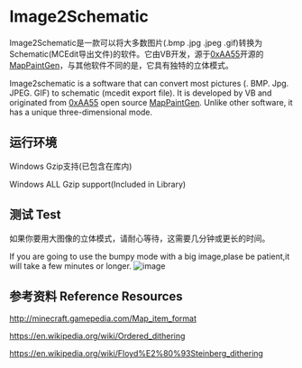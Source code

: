 # Image2Schematic
Image2Schematic是一款可以将大多数图片(.bmp .jpg .jpeg .gif)转换为Schematic(MCEdit导出文件)的软件。它由VB开发，源于[0xAA55](https://www.0xaa55.com/)开源的[MapPaintGen](https://www.0xaa55.com/thread-2035-1-1.html)，与其他软件不同的是，它具有独特的立体模式。

Image2schematic is a software that can convert most pictures (. BMP. Jpg. JPEG. GIF) to schematic (mcedit export file). It is developed by VB and originated from [0xAA55](https://www.0xaa55.com/) open source [MapPaintGen](https://www.0xaa55.com/thread-2035-1-1.html). Unlike other software, it has a unique three-dimensional mode.
## 运行环境
  Windows
  Gzip支持(已包含在库内)
  
  Windows ALL
  Gzip support(Included in Library)
## 测试 Test
如果你要用大图像的立体模式，请耐心等待，这需要几分钟或更长的时间。

If you are going to use the bumpy mode with a big image,plase be patient,it will take a few minutes or longer.
![image](http://chuantu.xyz/t6/713/1579273758x2073530529.png)
## 参考资料 Reference Resources
http://minecraft.gamepedia.com/Map_item_format

https://en.wikipedia.org/wiki/Ordered_dithering

https://en.wikipedia.org/wiki/Floyd%E2%80%93Steinberg_dithering
